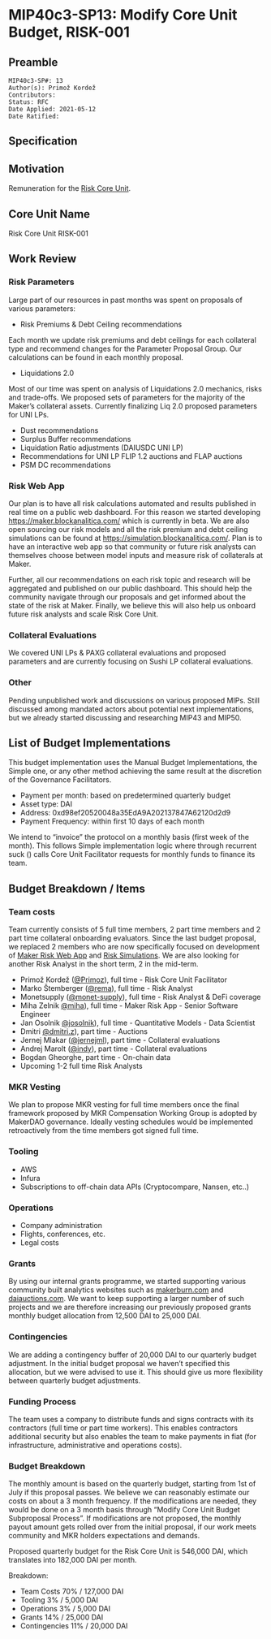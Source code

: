 # MIP40c3-SP13: Modify Core Unit Budget, RISK-001

## Preamble

```
MIP40c3-SP#: 13
Author(s): Primož Kordež
Contributors: 
Status: RFC
Date Applied: 2021-05-12
Date Ratified: 
```

## Specification

## Motivation

Remuneration for the [Risk Core Unit](https://forum.makerdao.com/t/mip39c2-sp2-adding-risk-core-unit/6342).

## Core Unit Name

Risk Core Unit
RISK-001

## Work Review

### Risk Parameters

Large part of our resources in past months was spent on proposals of various parameters:

* Risk Premiums & Debt Ceiling recommendations

Each month we update risk premiums and debt ceilings for each collateral type and recommend changes for the Parameter Proposal Group. Our calculations can be found in each monthly proposal.

* Liquidations 2.0

Most of our time was spent on analysis of Liquidations 2.0 mechanics, risks and trade-offs. We proposed sets of parameters for the majority of the Maker’s collateral assets. Currently finalizing Liq 2.0 proposed parameters for UNI LPs.

* Dust recommendations
* Surplus Buffer recommendations
* Liquidation Ratio adjustments (DAIUSDC UNI LP)
* Recommendations for UNI LP FLIP 1.2 auctions and FLAP auctions
* PSM DC recommendations

### Risk Web App

Our plan is to have all risk calculations automated and results published in real time on a public web dashboard. For this reason we started developing https://maker.blockanalitica.com/ which is currently in beta. We are also open sourcing our risk models and all the risk premium and debt ceiling simulations can be found at https://simulation.blockanalitica.com/. Plan is to have an interactive web app so that community or future risk analysts can themselves choose between model inputs and measure risk of collaterals at Maker.

Further, all our recommendations on each risk topic and research will be aggregated and published on our public dashboard. This should help the community navigate through our proposals and get informed about the state of the risk at Maker. Finally, we believe this will also help us onboard future risk analysts and scale Risk Core Unit.

### Collateral Evaluations

We covered UNI LPs & PAXG collateral evaluations and proposed parameters and are currently focusing on Sushi LP collateral evaluations.

### Other

Pending unpublished work and discussions on various proposed MIPs. Still discussed among mandated actors about potential next implementations, but we already started discussing and researching MIP43 and MIP50.

## List of Budget Implementations

This budget implementation uses the Manual Budget Implementations, the Simple one, or any other method achieving the same result at the discretion of the Governance Facilitators.

* Payment per month: based on predetermined quarterly budget
* Asset type: DAI
* Address: 0xd98ef20520048a35EdA9A202137847A62120d2d9
* Payment Frequency: within first 10 days of each month

We intend to “invoice” the protocol on a monthly basis (first week of the month). This follows Simple implementation logic where through recurrent suck () calls Core Unit Facilitator requests for monthly funds to finance its team.

## Budget Breakdown / Items

### Team costs

Team currently consists of 5 full time members, 2 part time members and 2 part time collateral onboarding evaluators. Since the last budget proposal, we replaced 2 members who are now specifically focused on development of [Maker Risk Web App](https://maker.blockanalitica.com/) and [Risk Simulations](https://simulation.blockanalitica.com/). We are also looking for another Risk Analyst in the short term, 2 in the mid-term.

* Primož Kordež ([@Primoz](https://forum.makerdao.com/u/primoz)), full time - Risk Core Unit Facilitator
* Marko Štemberger ([@rema](https://forum.makerdao.com/u/rema)), full time - Risk Analyst
* Monetsupply ([@monet-supply](https://forum.makerdao.com/u/monet-supply)), full time - Risk Analyst & DeFi coverage
* Miha Zelnik [@miha](https://forum.makerdao.com/u/miha)), full time - Maker Risk App - Senior Software Engineer
* Jan Osolnik [@josolnik](https://forum.makerdao.com/u/josolnik)), full time - Quantitative Models - Data Scientist
* Dmitri [@dmitri.z](https://forum.makerdao.com/u/dmitri.z)), part time - Auctions
* Jernej Mlakar ([@jernejml](https://forum.makerdao.com/u/jernejml)), part time - Collateral evaluations
* Andrej Marolt ([@indy](https://forum.makerdao.com/u/indy)), part time - Collateral evaluations
* Bogdan Gheorghe, part time - On-chain data
* Upcoming 1-2 full time Risk Analysts

### MKR Vesting

We plan to propose MKR vesting for full time members once the final framework proposed by MKR Compensation Working Group is adopted by MakerDAO governance. Ideally vesting schedules would be implemented retroactively from the time members got signed full time.

### Tooling

* AWS
* Infura
* Subscriptions to off-chain data APIs (Cryptocompare, Nansen, etc..)

### Operations

* Company administration
* Flights, conferences, etc.
* Legal costs

### Grants

By using our internal grants programme, we started supporting various community built analytics websites such as [makerburn.com](http://makerburn.com) and [daiauctions.com](http://daiauctions.com). We want to keep supporting a larger number of such projects and we are therefore increasing our previously proposed grants monthly budget allocation from 12,500 DAI to 25,000 DAI.

### Contingencies

We are adding a contingency buffer of 20,000 DAI to our quarterly budget adjustment. In the initial budget proposal we haven’t specified this allocation, but we were advised to use it. This should give us more flexibility between quarterly budget adjustments.

### Funding Process

The team uses a company to distribute funds and signs contracts with its contractors (full time or part time workers). This enables contractors additional security but also enables the team to make payments in fiat (for infrastructure, administrative and operations costs).

### Budget Breakdown

The monthly amount is based on the quarterly budget, starting from 1st of July if this proposal passes. We believe we can reasonably estimate our costs on about a 3 month frequency. If the modifications are needed, they would be done on a 3 month basis through “Modify Core Unit Budget Subproposal Process”. If modifications are not proposed, the monthly payout amount gets rolled over from the initial proposal, if our work meets community and MKR holders expectations and demands.

Proposed quarterly budget for the Risk Core Unit is 546,000 DAI, which translates into 182,000 DAI per month.

Breakdown:

* Team Costs 70% / 127,000 DAI
* Tooling 3% / 5,000 DAI
* Operations 3% / 5,000 DAI
* Grants 14% / 25,000 DAI
* Contingencies 11% / 20,000 DAI
